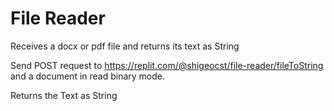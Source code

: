 # File Reader

Receives a docx or pdf file and returns its text as String

Send POST request to https://replit.com/@shigeocst/file-reader/fileToString and a document in read binary mode.

Returns the Text as String
